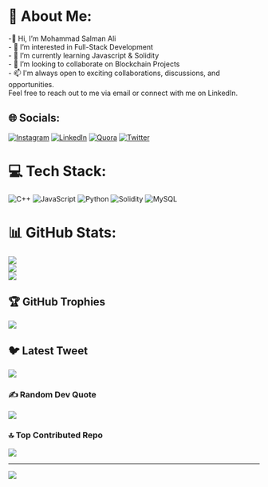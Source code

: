 # 💫 About Me:
-👋 Hi, I’m Mohammad Salman Ali<br>- 👀 I’m interested in Full-Stack Development<br>- 🌱 I’m currently learning Javascript & Solidity<br>- 💞️ I’m looking to collaborate on Blockchain Projects<br>- 📫 I'm always open to exciting collaborations, discussions, and opportunities. <br>Feel free to reach out to me via email or connect with me on LinkedIn.


## 🌐 Socials:
[![Instagram](https://img.shields.io/badge/Instagram-%23E4405F.svg?logo=Instagram&logoColor=white)](https://instagram.com/salmanx__x) [![LinkedIn](https://img.shields.io/badge/LinkedIn-%230077B5.svg?logo=linkedin&logoColor=white)](https://linkedin.com/in/mohdsalmanali) [![Quora](https://img.shields.io/badge/Quora-%23B92B27.svg?logo=Quora&logoColor=white)](https://quora.com/profile/Mohammad-Salman-Ali-7) [![Twitter](https://img.shields.io/badge/Twitter-%231DA1F2.svg?logo=Twitter&logoColor=white)](https://twitter.com/salmanx__x) 

# 💻 Tech Stack:
![C++](https://img.shields.io/badge/c++-%2300599C.svg?style=flat&logo=c%2B%2B&logoColor=white) ![JavaScript](https://img.shields.io/badge/javascript-%23323330.svg?style=flat&logo=javascript&logoColor=%23F7DF1E) ![Python](https://img.shields.io/badge/python-3670A0?style=flat&logo=python&logoColor=ffdd54) ![Solidity](https://img.shields.io/badge/Solidity-%23363636.svg?style=flat&logo=solidity&logoColor=white) ![MySQL](https://img.shields.io/badge/mysql-%2300f.svg?style=flat&logo=mysql&logoColor=white)
# 📊 GitHub Stats:
![](https://github-readme-stats.vercel.app/api?username=mo-salman-ali&theme=radical&hide_border=false&include_all_commits=true&count_private=false)<br/>
![](https://github-readme-streak-stats.herokuapp.com/?user=mo-salman-ali&theme=radical&hide_border=false)<br/>
![](https://github-readme-stats.vercel.app/api/top-langs/?username=mo-salman-ali&theme=radical&hide_border=false&include_all_commits=true&count_private=false&layout=compact)

## 🏆 GitHub Trophies
![](https://github-profile-trophy.vercel.app/?username=mo-salman-ali&theme=tokyonight&no-frame=false&no-bg=false&margin-w=4)

## 🐦 Latest Tweet
[![](https://gtce.itsvg.in/api?username=salmanx__x)](https://github.com/VishwaGauravIn/github-twitter-card-embed)

### ✍️ Random Dev Quote
![](https://quotes-github-readme.vercel.app/api?type=horizontal&theme=radical)

### 🔝 Top Contributed Repo
![](https://github-contributor-stats.vercel.app/api?username=mo-salman-ali&limit=5&theme=dark&combine_all_yearly_contributions=true)

---
[![](https://visitcount.itsvg.in/api?id=mo-salman-ali&icon=0&color=1)](https://visitcount.itsvg.in)

<!-- Proudly created with GPRM ( https://gprm.itsvg.in ) -->